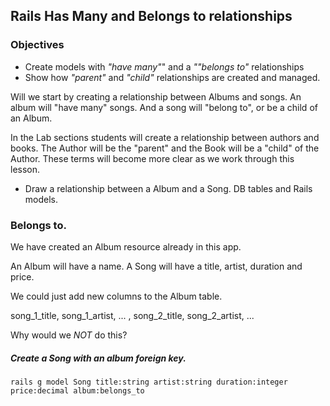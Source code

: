 ## Rails Has Many and Belongs to relationships

### Objectives    
* Create models with _"have many"_" and a _""belongs to"_ relationships
* Show how _"parent"_ and _"child"_ relationships are created and managed.


Will we start by creating a relationship between Albums and songs. 
An album will "have many" songs. And a song will "belong to", or be a child of an Album.

In the Lab sections students will create a relationship between authors and books. The Author will be the "parent" and the Book will be a "child" of the Author. These terms will become more clear as we work through this lesson.


* Draw a relationship between a Album and a Song.  DB tables and Rails models.

### Belongs to.
We have created an Album resource already in this app.

An Album will have a name. 
A Song will have a title, artist, duration and price.

We could just add new columns to the Album table.  

song_1_title, song_1_artist, ... , song_2_title, song_2_artist, ...

Why would we _NOT_ do this?

##### Create a Song with an album foreign key. 

```
rails g model Song title:string artist:string duration:integer price:decimal album:belongs_to 
```






